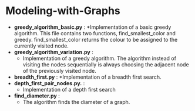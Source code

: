 # Modeling-with-Graphs
* **greedy_algorithm_basic.py** :
	*Implementation of a basic greedy algorithm. This file contains two functions, find_smallest_color and greedy. find_smallest_color  returns the colour to be assigned to the currently visited node.
* **greedy_algorithm_variation.py** :
	* Implementation of a greedy algorithm. The algorithm instead of visiting the nodes sequentially is always choosing the adjacent node of the previously visited node.
* **breadth_first.py** :
	*Implementation of a breadth first search.
* **depth_first_pair_nodes.py.** :
	* Implementation of a depth first search
* **find_diameter.py** :
	* The algorithm finds the diameter of  a graph.
